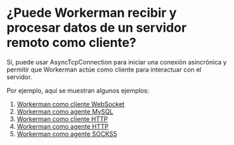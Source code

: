 # ¿Puede Workerman recibir y procesar datos de un servidor remoto como cliente?

Sí, puede usar AsyncTcpConnection para iniciar una conexión asincrónica y permitir que Workerman actúe como cliente para interactuar con el servidor.

Por ejemplo, aquí se muestran algunos ejemplos:

1. [Workerman como cliente WebSocket](as-wss-client.md)
2. [Workerman como agente MySQL](../async-tcp-connection/connect.md)
3. [Workerman como cliente HTTP](../async-tcp-connection/construct.md)
4. [Workerman como agente HTTP](https://github.com/walkor/php-http-proxy)
5. [Workerman como agente SOCKS5](https://github.com/walkor/php-socks5)
